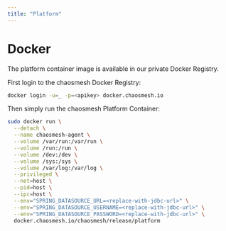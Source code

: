 ```yaml
---
title: "Platform"
---
```


# Docker

The platform container image is available in our private Docker Registry. 

First login to the chaosmesh Docker Registry:

```sh
docker login -u=_ -p=<apikey> docker.chaosmesh.io
```

Then simply run the chaosmesh Platform Container:

```sh
sudo docker run \
  --detach \
  --name chaosmesh-agent \
  --volume /var/run:/var/run \
  --volume /run:/run \
  --volume /dev:/dev \
  --volume /sys:/sys \
  --volume /var/log:/var/log \
  --privileged \
  --net=host \
  --pid=host \
  --ipc=host \
  --env="SPRING_DATASOURCE_URL=<replace-with-jdbc-url>" \
  --env="SPRING_DATASOURCE_USERNAME=<replace-with-jdbc-url>" \
  --env="SPRING_DATASOURCE_PASSWORD=<replace-with-jdbc-url>" \
  docker.chaosmesh.io/chaosmesh/release/platform
```